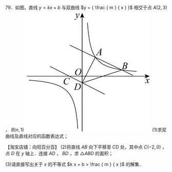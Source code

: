 79．如图，直线 $y = k x + b$ 与双曲线 $y = { \frac { m } { x } }$ 相交于点 $A \left( 2 , 3 \right)$ ， $B \big ( n , 1 \big )$
![](<../../qs_image_DB/专题1-4_一文搞定反比例函数7个模型，13类题型（解析版）_/5b8d8b746c3d48f7b700317f6f960bb4930fb91b3c11aa857f9387b97d2a5a61.jpg>)
(1)求双曲线及直线对应的函数表达式；

【淘宝店铺：向阳百分百】
(2)将直线 $A B$ 向下平移至 $C D$ 处，其中点 $C \left( - 2 , 0 \right)$ ，点 $D$ 在 $y$ 轴上．连接 $A D$ ， $B D$ ，求 $\triangle A B D$ 的面积；

(3)请直接写出关于 $x$ 的不等式 $k x + b > \frac { m } { x }$ 的解集．
